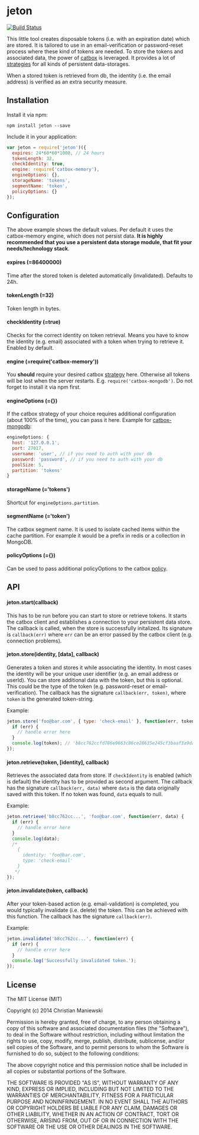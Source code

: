 # jeton

[![Build Status](https://travis-ci.org/chmanie/jeton.svg)](https://travis-ci.org/chmanie/jeton)

This little tool creates disposable tokens (i.e. with an expiration date) which are stored. It is tailored to use in an email-verification or password-reset process where these kind of tokens are needed. To store the tokens and associated data, the power of [catbox](https://github.com/hapijs/catbox) is leveraged. It provides a lot of [strategies](https://github.com/hapijs/catbox#installation) for all kinds of persistent data-storages.

When a stored token is retrieved from db, the identity (i.e. the email address) is verified as an extra security measure.

## Installation

Install it via npm:

```
npm install jeton --save
```

Include it in your application:

```javascript
var jeton = require('jeton')({
  expires: 24*60*60*1000, // 24 hours
  tokenLength: 32,
  checkIdentity: true,
  engine: require('catbox-memory'),
  engineOptions: {},
  storageName: 'tokens',
  segmentName: 'token',
  policyOptions: {}
});
```

## Configuration

The above example shows the default values. Per default it uses the catbox-memory engine, which does not persist data. **It is highly recommended that you use a persistent data storage module, that fit your needs/technology stack**.

#### expires (=86400000)

Time after the stored token is deleted automatically (invalidated). Defaults to 24h.

#### tokenLength (=32)

Token length in bytes.

#### checkIdentity (=true)

Checks for the correct identity on token retrieval. Means you have to know the identity (e.g. email) associated with a token when trying to retrieve it. Enabled by default.

#### engine (=require('catbox-memory'))

You **should** require your desired catbox [strategy](https://github.com/hapijs/catbox#installation) here. Otherwise all tokens will be lost when the server restarts. E.g. ```require('catbox-mongodb')```. Do not forget to install it via npm first.

#### engineOptions (={})

If the catbox strategy of your choice requires additional configuration (about 100% of the time), you can pass it here. Example for [catbox-mongodb](https://github.com/hapijs/catbox-mongodb#options):

```javascript
engineOptions: {
  host: '127.0.0.1',
  port: 27017,
  username: 'user', // if you need to auth with your db
  password: 'password', // if you need to auth with your db
  poolSize: 5,
  partition: 'tokens'
}
```

#### storageName (='tokens')

Shortcut for ```engineOptions.partition```.

#### segmentName (='token')

The catbox segment name. It is used to isolate cached items within the cache partition. For example it would be a prefix in redis or a collection in MongoDB.

#### policyOptions (={})

Can be used to pass additional policyOptions to the catbox [policy](https://github.com/hapijs/catbox#policy).

## API

#### jeton.start(callback)

This has to be run before you can start to store or retrieve tokens. It starts the catbox client and establishes a connection to your persistent data store. The callback is called, when the store is successfully initalized. Its signature is `callback(err)` where `err` can be an error passed by the catbox client (e.g. connection problems).

#### jeton.store(identity, [data], callback)

Generates a token and stores it while associating the identity. In most cases the identity will be your unique user identifier (e.g. an email address or userId). You can store additional data with the token, but this is optional. This could be the type of the token (e.g. password-reset or email-verification). The callback has the signature `callback(err, token)`, where `token` is the generated token-string.

Example:

```javascript
jeton.store('foo@bar.com', { type: 'check-email' }, function(err, token) {
  if (err) {
    // handle error here
  }
  console.log(token); // 'b8cc762ccfd786e9663c86ce28635e245cf3baaf3a9da6669ffd9975280e22e2'
});
```

#### jeton.retrieve(token, [identity], callback)

Retrieves the associated data from store. If `checkIdentity` is enabled (which is default) the identity has to be provided as second argument. The callback has the signature `callback(err, data)` where `data` is the data originally saved with this token. If no token was found, `data` equals to null.

Example:

```javascript
jeton.retrieve('b8cc762cc...', 'foo@bar.com', function(err, data) {
  if (err) {
    // handle error here
  }
  console.log(data);
  /*
    {
      identity: 'foo@bar.com',
      type: 'check-email'
    }
   */
});
```

#### jeton.invalidate(token, callback)

After your token-based action (e.g. email-validation) is completed, you would typically invalidate (i.e. delete) the token. This can be achieved with this function. The callback has the signature `callback(err)`.

Example:

```javascript
jeton.invalidate('b8cc762cc...', function(err) {
  if (err) {
    // handle error here
  }
  console.log('Successfully invalidated token.');
});
```

## License

The MIT License (MIT)

Copyright (c) 2014 Christian Maniewski

Permission is hereby granted, free of charge, to any person obtaining a copy of this software and associated documentation files (the "Software"), to deal in the Software without restriction, including without limitation the rights to use, copy, modify, merge, publish, distribute, sublicense, and/or sell copies of the Software, and to permit persons to whom the Software is furnished to do so, subject to the following conditions:

The above copyright notice and this permission notice shall be included in all copies or substantial portions of the Software.

THE SOFTWARE IS PROVIDED "AS IS", WITHOUT WARRANTY OF ANY KIND, EXPRESS OR IMPLIED, INCLUDING BUT NOT LIMITED TO THE WARRANTIES OF MERCHANTABILITY, FITNESS FOR A PARTICULAR PURPOSE AND NONINFRINGEMENT. IN NO EVENT SHALL THE AUTHORS OR COPYRIGHT HOLDERS BE LIABLE FOR ANY CLAIM, DAMAGES OR OTHER LIABILITY, WHETHER IN AN ACTION OF CONTRACT, TORT OR OTHERWISE, ARISING FROM, OUT OF OR IN CONNECTION WITH THE SOFTWARE OR THE USE OR OTHER DEALINGS IN THE SOFTWARE.
